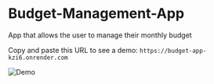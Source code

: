 # Budget-Management-App
App that allows the user to manage their monthly budget

Copy and paste this URL to see a demo: 
`https://budget-app-kzi6.onrender.com`

![Demo]()
